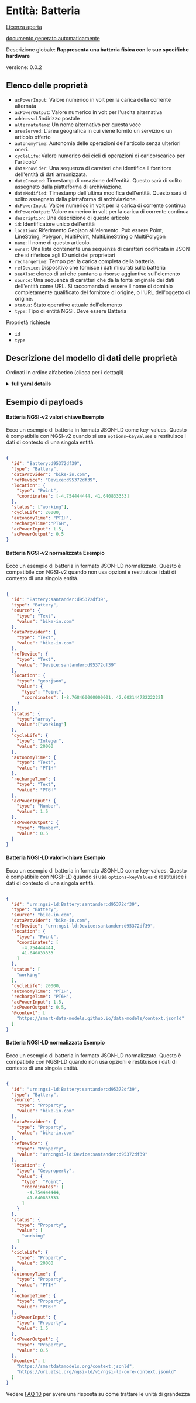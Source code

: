 Entità: Batteria  
================  
[Licenza aperta](https://github.com/smart-data-models//dataModel.Battery/blob/master/Battery/LICENSE.md)  
[documento generato automaticamente](https://docs.google.com/presentation/d/e/2PACX-1vTs-Ng5dIAwkg91oTTUdt8ua7woBXhPnwavZ0FxgR8BsAI_Ek3C5q97Nd94HS8KhP-r_quD4H0fgyt3/pub?start=false&loop=false&delayms=3000#slide=id.gb715ace035_0_60)  
Descrizione globale: **Rappresenta una batteria fisica con le sue specifiche hardware**  
versione: 0.0.2  

## Elenco delle proprietà  

- `acPowerInput`: Valore numerico in volt per la carica della corrente alternata  - `acPowerOutput`: Valore numerico in volt per l'uscita alternativa  - `address`: L'indirizzo postale  - `alternateName`: Un nome alternativo per questa voce  - `areaServed`: L'area geografica in cui viene fornito un servizio o un articolo offerto  - `autonomyTime`: Autonomia delle operazioni dell'articolo senza ulteriori oneri.  - `cycleLife`: Valore numerico dei cicli di operazioni di carico/scarico per l'articolo'  - `dataProvider`: Una sequenza di caratteri che identifica il fornitore dell'entità di dati armonizzata.  - `dateCreated`: Timestamp di creazione dell'entità. Questo sarà di solito assegnato dalla piattaforma di archiviazione.  - `dateModified`: Timestamp dell'ultima modifica dell'entità. Questo sarà di solito assegnato dalla piattaforma di archiviazione.  - `dcPowerInput`: Valore numerico in volt per la carica di corrente continua  - `dcPowerOutput`: Valore numerico in volt per la carica di corrente continua  - `description`: Una descrizione di questo articolo  - `id`: Identificatore unico dell'entità  - `location`: Riferimento Geojson all'elemento. Può essere Point, LineString, Polygon, MultiPoint, MultiLineString o MultiPolygon  - `name`: Il nome di questo articolo.  - `owner`: Una lista contenente una sequenza di caratteri codificata in JSON che si riferisce agli ID unici dei proprietari  - `rechargeTime`: Tempo per la carica completa della batteria.  - `refDevice`: Dispositivo che fornisce i dati misurati sulla batteria  - `seeAlso`: elenco di uri che puntano a risorse aggiuntive sull'elemento  - `source`: Una sequenza di caratteri che dà la fonte originale dei dati dell'entità come URL. Si raccomanda di essere il nome di dominio completamente qualificato del fornitore di origine, o l'URL dell'oggetto di origine.  - `status`: Stato operativo attuale dell'elemento  - `type`: Tipo di entità NGSI. Deve essere Batteria    
Proprietà richieste  
- `id`  - `type`  ## Descrizione del modello di dati delle proprietà  
Ordinati in ordine alfabetico (clicca per i dettagli)  
<details><summary><strong>full yaml details</strong></summary>    
```yaml  
Battery:    
  description: 'Represent a physical battery with its hardware specifications'    
  properties:    
    acPowerInput:    
      description: 'Numeric value in volts for the alternate current charge'    
      type: number    
      x-ngsi:    
        model: http://schema.org/Number    
        type: Property    
        units: volts    
    acPowerOutput:    
      description: 'Numeric value in volts for the alternate output'    
      type: number    
      x-ngsi:    
        model: http://schema.org/Number    
        type: Property    
        units: volts    
    address:    
      description: 'The mailing address'    
      properties:    
        addressCountry:    
          description: 'Property. The country. For example, Spain. Model:''https://schema.org/addressCountry'''    
          type: string    
        addressLocality:    
          description: 'Property. The locality in which the street address is, and which is in the region. Model:''https://schema.org/addressLocality'''    
          type: string    
        addressRegion:    
          description: 'Property. The region in which the locality is, and which is in the country. Model:''https://schema.org/addressRegion'''    
          type: string    
        postOfficeBoxNumber:    
          description: 'Property. The post office box number for PO box addresses. For example, 03578. Model:''https://schema.org/postOfficeBoxNumber'''    
          type: string    
        postalCode:    
          description: 'Property. The postal code. For example, 24004. Model:''https://schema.org/https://schema.org/postalCode'''    
          type: string    
        streetAddress:    
          description: 'Property. The street address. Model:''https://schema.org/streetAddress'''    
          type: string    
      type: object    
      x-ngsi:    
        model: https://schema.org/address    
        type: Property    
    alternateName:    
      description: 'An alternative name for this item'    
      type: string    
      x-ngsi:    
        type: Property    
    areaServed:    
      description: 'The geographic area where a service or offered item is provided'    
      type: string    
      x-ngsi:    
        model: https://schema.org/Text    
        type: Property    
    autonomyTime:    
      description: 'Autonomy of operations of the item without further charge.'    
      pattern: ^(-?)P(?=\d|T\d)(?:(\d+)Y)?(?:(\d+)M)?(?:(\d+)([DW]))?(?:T(?:(\d+)H)?(?:(\d+)M)?(?:(\d+(?:\.\d+)?)S)?)?$    
      type: string    
      x-ngsi:    
        model: http://schema.org/Number    
        type: Property    
    cycleLife:    
      description: 'Numeric value of the load/unload operation cycles for the item'''    
      type: integer    
      x-ngsi:    
        model: http://schema.org/Number    
        type: Property    
    dataProvider:    
      description: 'A sequence of characters identifying the provider of the harmonised data entity.'    
      type: string    
      x-ngsi:    
        type: Property    
    dateCreated:    
      description: 'Entity creation timestamp. This will usually be allocated by the storage platform.'    
      format: date-time    
      type: string    
      x-ngsi:    
        type: Property    
    dateModified:    
      description: 'Timestamp of the last modification of the entity. This will usually be allocated by the storage platform.'    
      format: date-time    
      type: string    
      x-ngsi:    
        type: Property    
    dcPowerInput:    
      description: 'Numeric value in volts for the continuous current charge'    
      type: number    
      x-ngsi:    
        model: http://schema.org/Number    
        type: Property    
        units: volts    
    dcPowerOutput:    
      description: 'Numeric value in volts for the continuous current charge'    
      type: number    
      x-ngsi:    
        model: http://schema.org/Number    
        type: Property    
        units: volts    
    description:    
      description: 'A description of this item'    
      type: string    
      x-ngsi:    
        type: Property    
    id:    
      anyOf: &battery_-_properties_-_owner_-_items_-_anyof    
        - description: 'Property. Identifier format of any NGSI entity'    
          maxLength: 256    
          minLength: 1    
          pattern: ^[\w\-\.\{\}\$\+\*\[\]`|~^@!,:\\]+$    
          type: string    
        - description: 'Property. Identifier format of any NGSI entity'    
          format: uri    
          type: string    
      description: 'Unique identifier of the entity'    
      x-ngsi:    
        type: Property    
    location:    
      description: 'Geojson reference to the item. It can be Point, LineString, Polygon, MultiPoint, MultiLineString or MultiPolygon'    
      oneOf:    
        - description: 'Geoproperty. Geojson reference to the item. Point'    
          properties:    
            bbox:    
              items:    
                type: number    
              minItems: 4    
              type: array    
            coordinates:    
              items:    
                type: number    
              minItems: 2    
              type: array    
            type:    
              enum:    
                - Point    
              type: string    
          required:    
            - type    
            - coordinates    
          title: 'GeoJSON Point'    
          type: object    
        - description: 'Geoproperty. Geojson reference to the item. LineString'    
          properties:    
            bbox:    
              items:    
                type: number    
              minItems: 4    
              type: array    
            coordinates:    
              items:    
                items:    
                  type: number    
                minItems: 2    
                type: array    
              minItems: 2    
              type: array    
            type:    
              enum:    
                - LineString    
              type: string    
          required:    
            - type    
            - coordinates    
          title: 'GeoJSON LineString'    
          type: object    
        - description: 'Geoproperty. Geojson reference to the item. Polygon'    
          properties:    
            bbox:    
              items:    
                type: number    
              minItems: 4    
              type: array    
            coordinates:    
              items:    
                items:    
                  items:    
                    type: number    
                  minItems: 2    
                  type: array    
                minItems: 4    
                type: array    
              type: array    
            type:    
              enum:    
                - Polygon    
              type: string    
          required:    
            - type    
            - coordinates    
          title: 'GeoJSON Polygon'    
          type: object    
        - description: 'Geoproperty. Geojson reference to the item. MultiPoint'    
          properties:    
            bbox:    
              items:    
                type: number    
              minItems: 4    
              type: array    
            coordinates:    
              items:    
                items:    
                  type: number    
                minItems: 2    
                type: array    
              type: array    
            type:    
              enum:    
                - MultiPoint    
              type: string    
          required:    
            - type    
            - coordinates    
          title: 'GeoJSON MultiPoint'    
          type: object    
        - description: 'Geoproperty. Geojson reference to the item. MultiLineString'    
          properties:    
            bbox:    
              items:    
                type: number    
              minItems: 4    
              type: array    
            coordinates:    
              items:    
                items:    
                  items:    
                    type: number    
                  minItems: 2    
                  type: array    
                minItems: 2    
                type: array    
              type: array    
            type:    
              enum:    
                - MultiLineString    
              type: string    
          required:    
            - type    
            - coordinates    
          title: 'GeoJSON MultiLineString'    
          type: object    
        - description: 'Geoproperty. Geojson reference to the item. MultiLineString'    
          properties:    
            bbox:    
              items:    
                type: number    
              minItems: 4    
              type: array    
            coordinates:    
              items:    
                items:    
                  items:    
                    items:    
                      type: number    
                    minItems: 2    
                    type: array    
                  minItems: 4    
                  type: array    
                type: array    
              type: array    
            type:    
              enum:    
                - MultiPolygon    
              type: string    
          required:    
            - type    
            - coordinates    
          title: 'GeoJSON MultiPolygon'    
          type: object    
      x-ngsi:    
        type: Geoproperty    
    name:    
      description: 'The name of this item.'    
      type: string    
      x-ngsi:    
        type: Property    
    owner:    
      description: 'A List containing a JSON encoded sequence of characters referencing the unique Ids of the owner(s)'    
      items:    
        anyOf: *battery_-_properties_-_owner_-_items_-_anyof    
        description: 'Property. Unique identifier of the entity'    
      type: array    
      x-ngsi:    
        type: Property    
    rechargeTime:    
      description: 'Time for the full charge of the battery.'    
      pattern: ^(-?)P(?=\d|T\d)(?:(\d+)Y)?(?:(\d+)M)?(?:(\d+)([DW]))?(?:T(?:(\d+)H)?(?:(\d+)M)?(?:(\d+(?:\.\d+)?)S)?)?$    
      type: string    
      x-ngsi:    
        model: http://schema.org/Number    
        type: Property    
    refDevice:    
      anyOf:    
        - description: 'Property. Identifier format of any NGSI entity'    
          maxLength: 256    
          minLength: 1    
          pattern: ^[\w\-\.\{\}\$\+\*\[\]`|~^@!,:\\]+$    
          type: string    
        - description: 'Property. Identifier format of any NGSI entity'    
          format: uri    
          type: string    
      description: 'Device providing the measured data about the battery'    
      x-ngsi:    
        model: http://schema.org/URL    
        type: Relationship    
    seeAlso:    
      description: 'list of uri pointing to additional resources about the item'    
      oneOf:    
        - items:    
            format: uri    
            type: string    
          minItems: 1    
          type: array    
        - format: uri    
          type: string    
      x-ngsi:    
        type: Property    
    source:    
      description: 'A sequence of characters giving the original source of the entity data as a URL. Recommended to be the fully qualified domain name of the source provider, or the URL to the source object.'    
      type: string    
      x-ngsi:    
        type: Property    
    status:    
      description: 'Current operational status of the item'    
      items:    
        enum:    
          - outOfService    
          - withIncidence    
          - working    
        type: string    
      minItems: 1    
      type: array    
      uniqueItems: true    
      x-ngsi:    
        model: http://schema.org/Text    
        type: Property    
    type:    
      description: 'NGSI Entity type. It has to be Battery'    
      enum:    
        - Battery    
      type: string    
      x-ngsi:    
        type: Property    
  required:    
    - id    
    - type    
  type: object    
  version: 0.0.2    
```  
</details>    
## Esempio di payloads  
#### Batteria NGSI-v2 valori chiave Esempio  
Ecco un esempio di batteria in formato JSON-LD come key-values. Questo è compatibile con NGSI-v2 quando si usa `options=keyValues` e restituisce i dati di contesto di una singola entità.  
```json  
{  
  "id": "Battery:d95372df39",  
  "type": "Battery",  
  "dataProvider": "bike-in.com",  
  "refDevice": "Device:d95372df39",  
  "location": {  
    "type": "Point",  
    "coordinates": [-4.754444444, 41.640833333]  
  },  
  "status": ["working"],  
  "cycleLife": 20000,  
  "autonomyTime": "PT1H",  
  "rechargeTime":"PT6H",  
  "acPowerInput": 1.5,  
  "acPowerOutput": 0.5  
}  
```  
#### Batteria NGSI-v2 normalizzata Esempio  
Ecco un esempio di batteria in formato JSON-LD normalizzato. Questo è compatibile con NGSI-v2 quando non usa opzioni e restituisce i dati di contesto di una singola entità.  
```json  
{  
  "id": "Battery:santander:d95372df39",  
  "type": "Battery",  
  "source": {  
    "type": "Text",  
    "value": "bike-in.com"  
  },  
  "dataProvider": {  
    "type": "Text",  
    "value": "bike-in.com"  
  },  
  "refDevice": {  
    "type": "Text",  
    "value": "Device:santander:d95372df39"  
  },  
  "location": {  
    "type": "geo:json",  
    "value": {  
      "type": "Point",  
      "coordinates": [-8.768460000000001, 42.60214472222222]  
    }  
  },  
  "status": {  
    "type":"array",  
    "value":["working"]  
  },  
  "cycleLife": {  
    "type": "Integer",  
    "value": 20000  
  },  
  "autonomyTime": {  
    "type": "Text",  
    "value": "PT1H"  
  },  
  "rechargeTime": {  
    "type": "Text",  
    "value": "PT6H"  
  },  
  "acPowerInput": {  
    "type": "Number",  
    "value": 1.5  
  },  
  "acPowerOutput": {  
    "type": "Number",  
    "value": 0.5  
  }  
}  
```  
#### Batteria NGSI-LD valori-chiave Esempio  
Ecco un esempio di batteria in formato JSON-LD come key-values. Questo è compatibile con NGSI-LD quando si usa `options=keyValues` e restituisce i dati di contesto di una singola entità.  
```json  
{  
  "id": "urn:ngsi-ld:Battery:santander:d95372df39",  
  "type": "Battery",  
  "source": "bike-in.com",  
  "dataProvider": "bike-in.com",  
  "refDevice": "urn:ngsi-ld:Device:santander:d95372df39",  
  "location": {  
    "type": "Point",  
    "coordinates": [  
      -4.754444444,  
      41.640833333  
    ]  
  },  
  "status": [  
    "working"  
  ],  
  "cycleLife": 20000,  
  "autonomyTime": "PT1H",  
  "rechargeTime": "PT6H",  
  "acPowerInput": 1.5,  
  "acPowerOutput": 0.5,  
  "@context": [  
    "https://smart-data-models.github.io/data-models/context.jsonld"  
  ]  
}  
```  
#### Batteria NGSI-LD normalizzata Esempio  
Ecco un esempio di batteria in formato JSON-LD normalizzato. Questo è compatibile con NGSI-LD quando non usa opzioni e restituisce i dati di contesto di una singola entità.  
```json  
{  
  "id": "urn:ngsi-ld:Battery:santander:d95372df39",  
  "type": "Battery",  
  "source": {  
    "type": "Property",  
    "value": "bike-in.com"  
  },  
  "dataProvider": {  
    "type": "Property",  
    "value": "bike-in.com"  
  },  
  "refDevice": {  
    "type": "Property",  
    "value": "urn:ngsi-ld:Device:santander:d95372df39"  
  },  
  "location": {  
    "type": "Geoproperty",  
    "value": {  
      "type": "Point",  
      "coordinates": [  
        -4.754444444,  
        41.640833333  
      ]  
    }  
  },  
  "status": {  
    "type": "Property",  
    "value": [  
      "working"  
    ]  
  },  
  "cicleLife": {  
    "type": "Property",  
    "value": 20000  
  },  
  "autonomyTime": {  
    "type": "Property",  
    "value": "PT1H"  
  },  
  "rechargeTime": {  
    "type": "Property",  
    "value": "PT6H"  
  },  
  "acPowerInput": {  
    "type": "Property",  
    "value": 1.5  
  },  
  "acPowerOutput": {  
    "type": "Property",  
    "value": 0.5  
  },  
  "@context": [  
    "https://smartdatamodels.org/context.jsonld",  
    "https://uri.etsi.org/ngsi-ld/v1/ngsi-ld-core-context.jsonld"  
  ]  
}  
```  
Vedere [FAQ 10](https://smartdatamodels.org/index.php/faqs/) per avere una risposta su come trattare le unità di grandezza